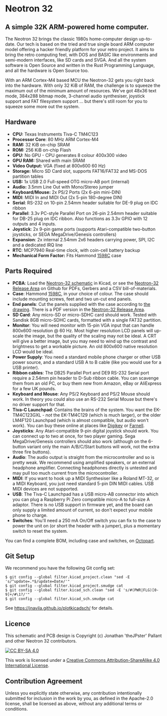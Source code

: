 # Neotron 32

## A simple 32K ARM-powered home computer.

The Neotron 32 brings the classic 1980s home-computer design up-to-date. Our tech is based on the tried and true single board ARM computer model offering a hacker friendly platform for your retro project. It aims to bring the retro computing feel, with DOS and BASIC like environments and semi-modern interfaces, like SD cards and SVGA. And all the system software is Open Source and written in the Rust Programming Language, and all the hardware is Open Source too.

With an ARM Cortex-M4 based MCU the Neotron-32 gets you right back into the hardware. With only 32 KiB of RAM, the challenge is to squeeze the maximum out of the minimum amount of resources. We've got 48x36 text mode, 384x288 bitmap mode, 3-channel audio synthesiser, joystick support and FAT filesystem support ... but there's still room for you to squeeze some more out the system.

## Hardware

  - **CPU:** Texas Instruments Tiva-C TM4C123
  - **Processor Core**: 80 MHz ARM Cortex-M4
  - **RAM:** 32 KiB on-chip SRAM
  - **ROM:** 256 KiB on-chip Flash
  - **GPU:** No GPU - CPU generates 8 colour 400x300 video
  - **GPU RAM:** Shared with main SRAM
  - **Video Output:** VGA (fixed at 800x600 60 Hz)
  - **Storage:** Micro SD Card slot, supports FAT16/FAT32 and MS-DOS partition tables
  - **USB:** 1x USB 2.0 Full-speed OTG micro-AB port (internal)
  - **Audio:** 3.5mm Line Out with Mono/Stereo jumper
  - **Keyboard/Mouse:** 2x PS/2 Ports (2x 6-pin mini-DIN)
  - **MIDI**: MIDI In and MIDI Out (2x 5-pin 180-degree DIN)
  - **Serial**: RS-232 on 10-pin 2.54mm header suitable for DE-9 plug on IDC ribbon
  - **Parallel**: 3.3v PC-style Parallel Port on 26-pin 2.54mm header suitable for DB-25 plug on IDC ribbon. Also functions as 3.3v GPIO with 12 outputs and 4 inputs.
  - **Joystick**: 2x 9-pin game ports (supports Atari-compatible two-button joysticks, or SEGA MegaDrive/Genesis controllers)
  - **Expansion**: 2x internal 2.54mm 2x6 headers carrying power, SPI, I2C and a dedicated IRQ line
  - **RTC**: MCP7940 Real-time clock, with coin-cell battery backup
  - **Mechanical Form Factor:** Fits Hammond [1598C] case

[1598C]: ./datasheets/Hammond%201598C.pdf

## Parts Required

  - **PCBA**: Load the [Neotron-32 schematic](./neotron-32.sch) in Kicad, or see the [Neotron-32 Release Area] on Github for PDFs, Gerbers and a CSV bill-of-materials.
  - **Case**: Hammond [1598C], in your choice of colour. The case should include mounting screws, feet and two un-cut end panels.
  - **End panels**: Cut the panels supplied with the case according to [the drawing](./endpanels/endpanels.dxf). There is a PDF version in the [Neotron-32 Release Area].
  - **SD Card**: Any micro-SD or micro-SDHC card should work. Tested with Sandisk 8GB micro-SDHC cards, formatted with a single FAT32 partition.
  - **Monitor**: You will need monitor with 15-pin VGA input that can handle 800x600 resolution @ 60 Hz. Most higher resolution LCD panels will up-scale the image, but the quality of the scaling may not be ideal. A CRT will give a better image, but you may need to wind up the contrast and brightness to get a workable picture. An old 800x600 native resolution LCD would be ideal.
  - **Power Supply**: You need a standard mobile phone charger or other USB power source, and a standard USB A to B cable (like you would use for a USB printer).
  - **Ribbon cables**: The DB25 Parallel Port and DE9 RS-232 Serial port require a 2.54mm pin header to D-Sub ribbon cable. You can scavenge them from an old PC, or buy them new from Amazon, eBay or AliExpress for a few UK pounds.
  - **Keyboard and Mouse**: Any PS/2 Keyboard and PS/2 Mouse should work. In theory you could also use an RS-232 Serial Mouse but there's no driver support for that.
  - **Tiva-C Launchpad**: Contains the brains of the system. You want the EK-TM4C123GXL - *not* the EK-TM4C129 (which is much larger), or the older LM4F120 Launchpad (which is almost compatible, but audio won't work). You can buy these online at places like [Digikey](https://www.digikey.co.uk/products/en?keywords=296-35760-ND) or [Farnell](https://uk.farnell.com/texas-instruments/ek-tm4c123gxl/launchpad-tiva-c-evaluation-kit/dp/3126091).
  - **Joysticks**: Any Atari-compatible 9-pin digital joystick should work. You can connect up to two at once, for two player gaming. Sega MegaDrive/Genesis controllers should also work (although on the 6-button variant only the main A/B/C/Start buttons will work, not the extra three fire buttons).
  - **Audio**: The audio output is straight from the microcontroller and so is pretty weak. We recommend using amplified speakers, or an external headphone amplifier. Connecting headphones directly is untested and may pull too much current from the microcontroller.
  - **MIDI**: If you want to hook up a MIDI Synthesiser like a Roland MT-32, or a MIDI Keyboard, you just need standard 5-pin DIN MIDI cables. USB MIDI devices are not supported.
  - **USB**: The Tiva-C Launchpad has a USB micro-AB connector into which you can plug a Raspberry Pi Zero compatible micro-A to full-size A adaptor. There is no USB support in firmware yet, and the board can only supply a limited amount of current, so don't expect your mobile phone to charge.
  - **Switches**: You'll need a 250 mA On/Off switch you can fix to the case to power the unit on (or short the header with a jumper), plus a momentary switch to reset the system.

You can find a complete BOM, including case and switches, on [Octopart].

[Neotron-32 Release Area]: https://github.com/Neotron-Compute/Neotron-32-Hardware/releases
[Octopart]: https://octopart.com/bom-tool/nj44p0Ic

## Git Setup

We recommend you have the following Git config set:

```console
$ git config --global filter.kicad_project.clean "sed -E 's/^update=.*$/update=Date/'"
$ git config --global filter.kicad_project.smudge cat
$ git config --global filter.kicad_sch.clean "sed -E 's/#(PWR|FLG)[0-9]+/#\1?/'"
$ git config --global filter.kicad_sch.smudge cat
```

See https://jnavila.github.io/plotkicadsch/ for details.

## Licence

This schematic and PCB design is Copyright (c) Jonathan 'theJPster' Pallant and other Neotron 32 contributors.

[![CC BY-SA 4.0](https://i.creativecommons.org/l/by-sa/4.0/88x31.png)](http://creativecommons.org/licenses/by-sa/4.0/)

This work is licensed under a [Creative Commons Attribution-ShareAlike 4.0 International License](http://creativecommons.org/licenses/by-sa/4.0/).

## Contribution Agreement

Unless you explicitly state otherwise, any contribution intentionally submitted for inclusion in the work by you, as defined in the Apache-2.0 license, shall be licensed as above, without any additional terms or conditions.
